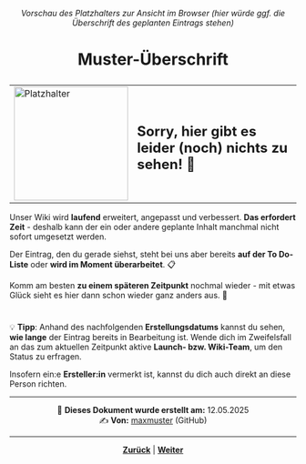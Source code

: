 <p align="center"><em>Vorschau des Platzhalters zur Ansicht im Browser (hier würde ggf. die Überschrift des geplanten Eintrags stehen)</em></p>

# <p align="center">Muster-Überschrift</p>

<div align="center">
  <table>
    <tr>
      <td>
        <img src="https://github.com/user-attachments/assets/69b70f12-916c-4167-8920-c6055f5903d5" alt="Platzhalter" width="200">
      </td>
      <td>
        <h2>Sorry, hier gibt es leider (noch) nichts zu sehen! 👀</h2>
      </td>
    </tr>
  </table>
</div>

Unser Wiki wird **laufend** erweitert, angepasst und verbessert. **Das erfordert Zeit** - deshalb kann der ein oder andere geplante Inhalt manchmal nicht sofort umgesetzt werden.

Der Eintrag, den du gerade siehst, steht bei uns aber bereits **auf der To Do-Liste** oder **wird im Moment überarbeitet**. 📋

Komm am besten **zu einem späteren Zeitpunkt** nochmal wieder - mit etwas Glück sieht es hier dann schon wieder ganz anders aus. 🚀

#

💡 **Tipp**: Anhand des nachfolgenden **Erstellungsdatums** kannst du sehen, **wie lange** der Eintrag bereits in Bearbeitung ist. Wende dich im Zweifelsfall an das zum aktuellen Zeitpunkt aktive **Launch- bzw. Wiki-Team**, um den Status zu erfragen.

Insofern ein:e **Ersteller:in** vermerkt ist, kannst du dich auch direkt an diese Person richten.

---

<p align="center">
📅 <strong>Dieses Dokument wurde erstellt am:</strong> 12.05.2025
<br>
✍️ <strong>Von:</strong> <a href="https://github.com/dein_github_username">maxmuster</a> (GitHub)
</p>

---

<p align="center"><a href="/docs/00-willkommen/03-styleguide/00-platzhalter/01-anleitung/README.md"><strong>Zurück</strong></a> | <a href="/docs/01-organisation/README.md"><strong>Weiter</strong></a></p>

